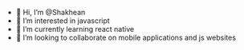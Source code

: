 - 👋 Hi, I’m @Shakhean
- 👀 I’m interested in javascript
- 🌱 I’m currently learning react native
- 💞️ I’m looking to collaborate on mobile applications and js websites


<!---
Shakhean/Shakhean is a ✨ special ✨ repository because its `README.md` (this file) appears on your GitHub profile.
You can click the Preview link to take a look at your changes.
--->
